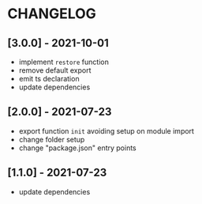 # CHANGELOG

## [3.0.0] - 2021-10-01
- implement `restore` function
- remove default export
- emit ts declaration
- update dependencies

## [2.0.0] - 2021-07-23
- export function `init` avoiding setup on module import
- change folder setup
- change "package.json" entry points

## [1.1.0] - 2021-07-23
- update dependencies